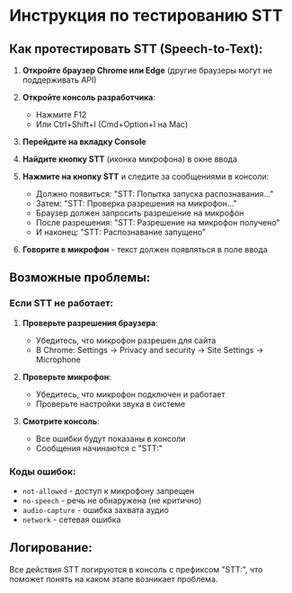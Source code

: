 # Инструкция по тестированию STT

## Как протестировать STT (Speech-to-Text):

1. **Откройте браузер Chrome или Edge** (другие браузеры могут не поддерживать API)

2. **Откройте консоль разработчика**:
   - Нажмите F12
   - Или Ctrl+Shift+I (Cmd+Option+I на Mac)

3. **Перейдите на вкладку Console**

4. **Найдите кнопку STT** (иконка микрофона) в окне ввода

5. **Нажмите на кнопку STT** и следите за сообщениями в консоли:
   - Должно появиться: "STT: Попытка запуска распознавания..."
   - Затем: "STT: Проверка разрешения на микрофон..."
   - Браузер должен запросить разрешение на микрофон
   - После разрешения: "STT: Разрешение на микрофон получено"
   - И наконец: "STT: Распознавание запущено"

6. **Говорите в микрофон** - текст должен появляться в поле ввода

## Возможные проблемы:

### Если STT не работает:

1. **Проверьте разрешения браузера**:
   - Убедитесь, что микрофон разрешен для сайта
   - В Chrome: Settings → Privacy and security → Site Settings → Microphone

2. **Проверьте микрофон**:
   - Убедитесь, что микрофон подключен и работает
   - Проверьте настройки звука в системе

3. **Смотрите консоль**:
   - Все ошибки будут показаны в консоли
   - Сообщения начинаются с "STT:"

### Коды ошибок:
- `not-allowed` - доступ к микрофону запрещен
- `no-speech` - речь не обнаружена (не критично)
- `audio-capture` - ошибка захвата аудио
- `network` - сетевая ошибка

## Логирование:
Все действия STT логируются в консоль с префиксом "STT:", что поможет понять на каком этапе возникает проблема.